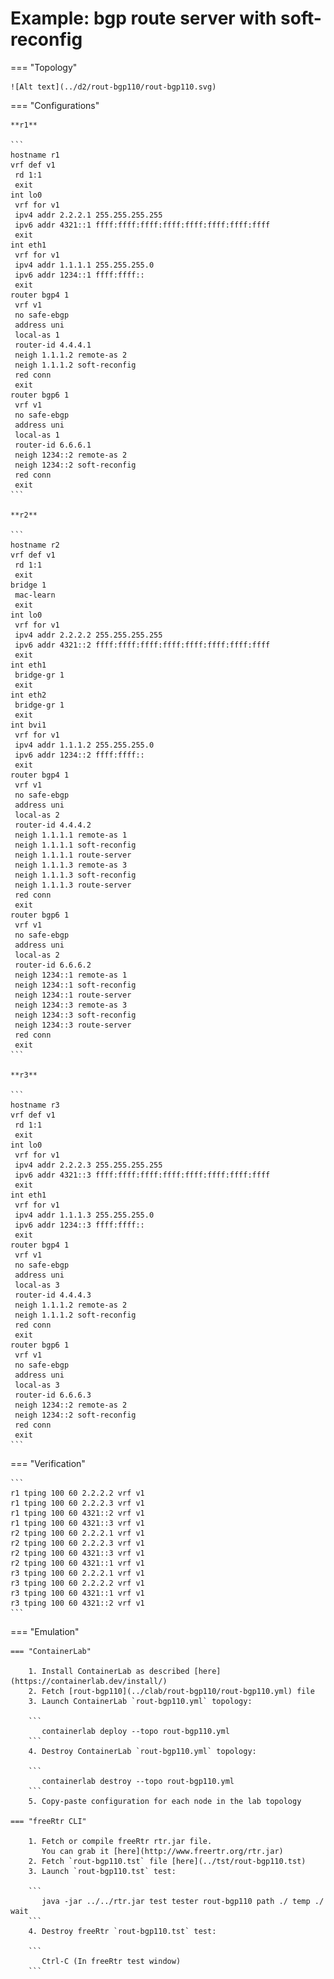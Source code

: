 # Example: bgp route server with soft-reconfig

=== "Topology"

    ![Alt text](../d2/rout-bgp110/rout-bgp110.svg)

=== "Configurations"

    **r1**

    ```
    hostname r1
    vrf def v1
     rd 1:1
     exit
    int lo0
     vrf for v1
     ipv4 addr 2.2.2.1 255.255.255.255
     ipv6 addr 4321::1 ffff:ffff:ffff:ffff:ffff:ffff:ffff:ffff
     exit
    int eth1
     vrf for v1
     ipv4 addr 1.1.1.1 255.255.255.0
     ipv6 addr 1234::1 ffff:ffff::
     exit
    router bgp4 1
     vrf v1
     no safe-ebgp
     address uni
     local-as 1
     router-id 4.4.4.1
     neigh 1.1.1.2 remote-as 2
     neigh 1.1.1.2 soft-reconfig
     red conn
     exit
    router bgp6 1
     vrf v1
     no safe-ebgp
     address uni
     local-as 1
     router-id 6.6.6.1
     neigh 1234::2 remote-as 2
     neigh 1234::2 soft-reconfig
     red conn
     exit
    ```

    **r2**

    ```
    hostname r2
    vrf def v1
     rd 1:1
     exit
    bridge 1
     mac-learn
     exit
    int lo0
     vrf for v1
     ipv4 addr 2.2.2.2 255.255.255.255
     ipv6 addr 4321::2 ffff:ffff:ffff:ffff:ffff:ffff:ffff:ffff
     exit
    int eth1
     bridge-gr 1
     exit
    int eth2
     bridge-gr 1
     exit
    int bvi1
     vrf for v1
     ipv4 addr 1.1.1.2 255.255.255.0
     ipv6 addr 1234::2 ffff:ffff::
     exit
    router bgp4 1
     vrf v1
     no safe-ebgp
     address uni
     local-as 2
     router-id 4.4.4.2
     neigh 1.1.1.1 remote-as 1
     neigh 1.1.1.1 soft-reconfig
     neigh 1.1.1.1 route-server
     neigh 1.1.1.3 remote-as 3
     neigh 1.1.1.3 soft-reconfig
     neigh 1.1.1.3 route-server
     red conn
     exit
    router bgp6 1
     vrf v1
     no safe-ebgp
     address uni
     local-as 2
     router-id 6.6.6.2
     neigh 1234::1 remote-as 1
     neigh 1234::1 soft-reconfig
     neigh 1234::1 route-server
     neigh 1234::3 remote-as 3
     neigh 1234::3 soft-reconfig
     neigh 1234::3 route-server
     red conn
     exit
    ```

    **r3**

    ```
    hostname r3
    vrf def v1
     rd 1:1
     exit
    int lo0
     vrf for v1
     ipv4 addr 2.2.2.3 255.255.255.255
     ipv6 addr 4321::3 ffff:ffff:ffff:ffff:ffff:ffff:ffff:ffff
     exit
    int eth1
     vrf for v1
     ipv4 addr 1.1.1.3 255.255.255.0
     ipv6 addr 1234::3 ffff:ffff::
     exit
    router bgp4 1
     vrf v1
     no safe-ebgp
     address uni
     local-as 3
     router-id 4.4.4.3
     neigh 1.1.1.2 remote-as 2
     neigh 1.1.1.2 soft-reconfig
     red conn
     exit
    router bgp6 1
     vrf v1
     no safe-ebgp
     address uni
     local-as 3
     router-id 6.6.6.3
     neigh 1234::2 remote-as 2
     neigh 1234::2 soft-reconfig
     red conn
     exit
    ```

=== "Verification"

    ```
    r1 tping 100 60 2.2.2.2 vrf v1
    r1 tping 100 60 2.2.2.3 vrf v1
    r1 tping 100 60 4321::2 vrf v1
    r1 tping 100 60 4321::3 vrf v1
    r2 tping 100 60 2.2.2.1 vrf v1
    r2 tping 100 60 2.2.2.3 vrf v1
    r2 tping 100 60 4321::3 vrf v1
    r2 tping 100 60 4321::1 vrf v1
    r3 tping 100 60 2.2.2.1 vrf v1
    r3 tping 100 60 2.2.2.2 vrf v1
    r3 tping 100 60 4321::1 vrf v1
    r3 tping 100 60 4321::2 vrf v1
    ```

=== "Emulation"

    === "ContainerLab"

        1. Install ContainerLab as described [here](https://containerlab.dev/install/)  
        2. Fetch [rout-bgp110](../clab/rout-bgp110/rout-bgp110.yml) file  
        3. Launch ContainerLab `rout-bgp110.yml` topology:  

        ```
           containerlab deploy --topo rout-bgp110.yml  
        ```
        4. Destroy ContainerLab `rout-bgp110.yml` topology:  

        ```
           containerlab destroy --topo rout-bgp110.yml  
        ```
        5. Copy-paste configuration for each node in the lab topology

    === "freeRtr CLI"

        1. Fetch or compile freeRtr rtr.jar file.  
           You can grab it [here](http://www.freertr.org/rtr.jar)  
        2. Fetch `rout-bgp110.tst` file [here](../tst/rout-bgp110.tst)  
        3. Launch `rout-bgp110.tst` test:  

        ```
           java -jar ../../rtr.jar test tester rout-bgp110 path ./ temp ./ wait
        ```
        4. Destroy freeRtr `rout-bgp110.tst` test:  

        ```
           Ctrl-C (In freeRtr test window)
        ```

